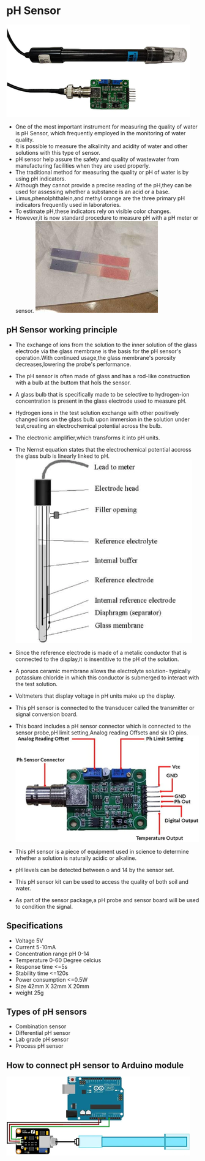 # pH Sensor

![pH sensor](IMG/What_is_a_pH_sensor_480x480.png)

- One of the most important instrument for measuring the quality of water is pH Sensor, which frequently employed in the monitoring of water quality.
- It is possible to measure the alkalinity and acidity of water and other solutions with this type of sensor.
- pH sensor help assure the safety and quality of wastewater from manufacturing facilities when they are used properly.
- The traditional method for measuring the quality or pH of water is by using pH indicators.
- Although they cannot provide a precise reading of the pH,they can be used for assessing whether a substance is an acid or a base.
- Limus,phenolphthalein,and methyl orange are the three primary pH indicators frequently used in laboratories.
- To estimate pH,these indicators rely on visible color changes.
- However,it is now standard procedure to measure pH with a pH meter or sensor.
![Testing ](IMG/ph_scale_480x480.jpg)

## pH Sensor working principle

- The exchange of ions from the solution to the inner solution of the glass electrode via the glass membrane is the basis for the pH sensor's operation.With continued usage,the glass membrane's porosity decreases,lowering the probe's performance.

- The pH sensor is often made of glass and has a rod-like construction with a bulb at the buttom that hols the sensor.
- A glass bulb that is specifically made to be selective to hydrogen-ion concentration is present in the glass electrode used to measure pH.
- Hydrogen ions in the test solution exchange with other positively changed ions on the glass bulb upon immersion in the solution under test,creating an electrochemical potential across the bulb.
- The electronic amplifier,which transforms it into pH units.
- The Nernst equation states that the electrochemical potential accross the glass bulb is linearly linked to pH.
![Module](IMG/ph_sensor_working_principle_480x480.png)

- Since the reference electrode is made of a metalic conductor that is connected to the display,it is insentitive to the pH of the solution.
- A poruos ceramic membrane allows the electrolyte solution- typically potassium chloride in which this conductor is submerged to interact with the test solution.
- Voltmeters that display voltage in pH units make up the display.
- This pH sensor is connected to the transducer called the transmitter or signal conversion board.
- This board includes a pH sensor connector which is connected to the sensor probe,pH limit setting,Analog reading Offsets and six IO pins.
![Parts](IMG/ph_sensor_diagram_480x480.png)
- This pH sensor is a piece of equipment used in science to determine whether a solution is naturally acidic or alkaline.
- pH levels can be detected between o and 14 by the sensor set.
- This pH sensor kit can be used to access the quality of both soil and water.
- As part of the sensor package,a pH probe and sensor board will be used to condition the signal.

## Specifications

- Voltage 5V
- Current 5-10mA
- Concentration range pH 0-14
- Temperature 0-60 Degree celcius
- Response time <=5s
- Stability time <=120s
- Power consumption <=0.5W
- Size 42mm X 32mm X 20mm
- weight 25g

## Types of pH sensors

- Combination sensor
- Differential pH sensor
- Lab grade pH sensor
- Process pH sensor

## How to connect pH sensor to Arduino module

![Circuit diagram](IMG/How_to_measure_the_pH_with_a_microcontroller_480x480.png)